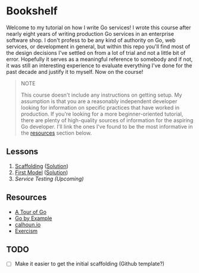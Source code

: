 # Bookshelf

Welcome to my tutorial on how I write Go services! I wrote this course after
nearly eight years of writing production Go services in an enterprise software
shop. I don't profess to be any kind of authority on Go, web services, or
development in general, but within this repo you'll find most of the design
decisions I've settled on from a lot of trial and not a little bit of error.
Hopefully it serves as a meaningful reference to somebody and if not, it was
still an interesting experience to evaluate everything I've done for the past
decade and justify it to myself. Now on the course!

> NOTE
>
> This course doesn't include any instructions on getting setup. My assumption
> is that you are a reasonably independent developer looking for information on
> specific practices that have worked in production. If you're looking for a
> more beginner-oriented tutorial, there are plenty of high-quality sources of
> information for the aspiring Go developer. I'll link the ones I've found to be
> the most informative in the [resources](#resources) section below.

## Lessons

1. [Scaffolding](./01-scaffolding-begin) ([Solution](./01-scaffolding-end))
2. [First Model](./02-first-model-begin) ([Solution](./02-first-model-end))
3. _Service Testing (Upcoming)_

## Resources

- [A Tour of Go](https://go.dev/tour/)
- [Go by Example](https://gobyexample.com/)
- [calhoun.io](https://www.calhoun.io/courses)
- [Exercism](https://exercism.org/tracks/go)

## TODO

- [ ] Make it easier to get the initial scaffolding (Github template?)
